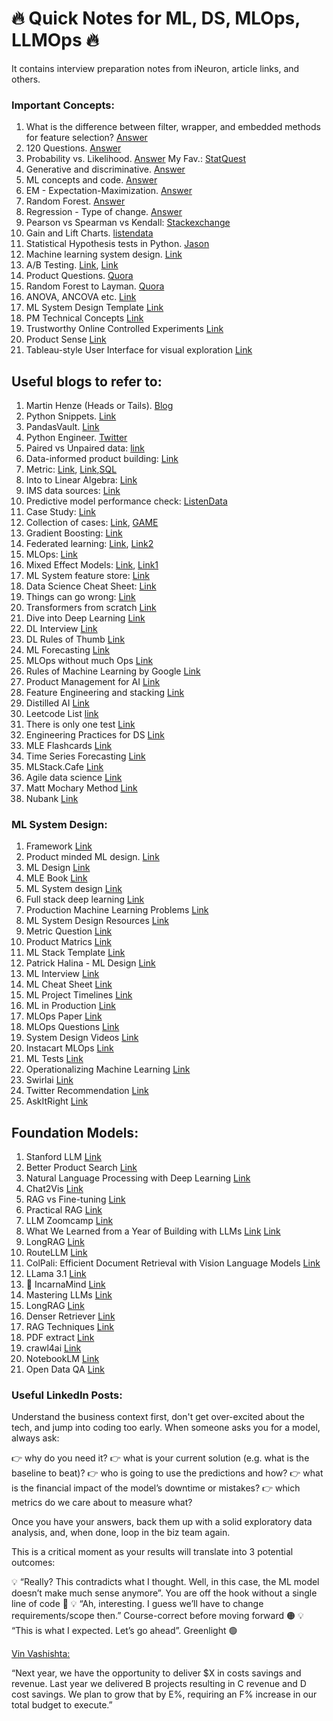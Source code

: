 # 🔥 Quick Notes for ML, DS, MLOps, LLMOps 🔥
It contains interview preparation notes from iNeuron, article links, and others.

### Important Concepts:

1. What is the difference between filter, wrapper, and embedded methods for feature selection? [Answer](https://sebastianraschka.com/faq/docs/feature_sele_categories.html)
2. 120 Questions. [Answer](https://towardsdatascience.com/120-data-scientist-interview-questions-and-answers-you-should-know-in-2021-b2faf7de8f3e)
3. Probability vs. Likelihood. [Answer](https://stats.stackexchange.com/questions/2641/what-is-the-difference-between-likelihood-and-probability#2647)
   My Fav.: [StatQuest](https://www.youtube.com/watch?v=pYxNSUDSFH4)
4. Generative and discriminative. [Answer](https://stackoverflow.com/questions/879432/what-is-the-difference-between-a-generative-and-a-discriminative-algorithm)
5. ML concepts and code. [Answer](https://ml-cheatsheet.readthedocs.io/en/latest/linear_regression.html)
6. EM - Expectation-Maximization. [Answer](Expectation-Maximization)
7. Random Forest. [Answer](https://www.youtube.com/watch?v=J4Wdy0Wc_xQ) 
8. Regression - Type of change. [Answer](https://web.stanford.edu/~mrosenfe/soc_meth_proj3/soc_180B_regression_whatchanges.htm)
9. Pearson vs Spearman vs Kendall: [Stackexchange](https://datascience.stackexchange.com/questions/64260/pearson-vs-spearman-vs-kendall)
10. Gain and Lift Charts. [listendata](https://www.listendata.com/2014/08/excel-template-gain-and-lift-charts.html)
11. Statistical Hypothesis tests in Python. [Jason](https://machinelearningmastery.com/statistical-hypothesis-tests-in-python-cheat-sheet/)
12. Machine learning system design. [Link](https://huyenchip.com/machine-learning-systems-design/toc.html)
13. A/B Testing. [Link](https://nancyyanyu.github.io/posts/17c5bb19/), [Link](https://www.youtube.com/watch?v=DUNk4GPZ9bw&ab_channel=DataInterview)
14. Product Questions. [Quora](https://www.quora.com/profile/Teng-Lu-1/answers)
15. Random Forest to Layman. [Quora](https://www.quora.com/How-does-randomization-in-a-random-forest-work)
16. ANOVA, ANCOVA etc. [Link](http://www.statsmakemecry.com/smmctheblog/stats-soup-anova-ancova-manova-mancova)
17. ML System Design Template [Link](https://www.mle-interviews.com/ml-design-template)
18. PM Technical Concepts [Link](https://divyacohen.medium.com/how-to-prepare-for-googles-product-management-technical-round-when-you-are-not-technical-474de3ee01b3)
19. Trustworthy Online Controlled Experiments [Link](https://www.amazon.com/gp/product/1108724264/ref=as_li_tl?ie=UTF8&tag=rdy-20&camp=1789&creative=9325&linkCode=as2&creativeASIN=1108724264&linkId=ec7f21541818587686159b0d44e4f63d)
20. Product Sense [Link](https://prodbee.com/index.html)
21. Tableau-style User Interface for visual exploration [Link](https://github.com/Kanaries/pygwalker)

## Useful blogs to refer to:

1. Martin Henze (Heads or Tails). [Blog](https://heads0rtai1s.github.io/2020/11/05/r-python-dplyr-pandas/)
2. Python Snippets. [Link](https://github.com/dushyantkhosla/python-snippets)
3. PandasVault. [Link](https://github.com/firmai/pandasvault#shift-columns-to-front)
4. Python Engineer. [Twitter](https://twitter.com/python_engineer)
5. Paired vs Unpaired data: [link](https://socratic.org/questions/what-is-a-paired-and-unpaired-t-test-what-are-the-differences)
6. Data-informed product building: [Link](https://medium.com/sequoia-capital/data-informed-product-building-1e509a5c4112)
7. Metric: [Link](https://productlessons.substack.com/p/what-to-do-when-your-metrics-dip), [Link](https://igotanoffer.com/blogs/product-manager/product-metric-interview-questions),[SQL](https://quip.com/2gwZArKuWk7W)
8. Into to Linear Algebra: [Link](https://pabloinsente.github.io/intro-linear-algebra)
9. IMS data sources: [Link](https://csimarket.com/stocks/segments.php?code=RX)
10. Predictive model performance check: [ListenData](https://www.listendata.com/2015/01/model-performance-in-logistic-regression.html)
11. Case Study: [Link](https://hackingthecaseinterview.thinkific.com/pages/market-entry-case-interview)
12.  Collection of cases: [Link](https://hackingthecaseinterview.thinkific.com/pages/articles), [GAME](https://hackernoon.com/metrics-game-framework-5e3dce1be8ac)
13.  Gradient Boosting: [Link](https://www.youtube.com/watch?v=3CC4N4z3GJc&ab_channel=StatQuestwithJoshStarmer)
14.  Federated learning: [Link](https://www.quora.com/What-is-federated-learning), [Link2](https://federated.withgoogle.com/)
15.  MLOps: [Link](https://github.com/GokuMohandas/madewithml)
16.  Mixed Effect Models: [Link](https://towardsdatascience.com/how-linear-mixed-model-works-350950a82911), [Link1](https://medium.com/analytics-vidhya/introduction-to-mixed-models-208f012aa865)
17.  ML System feature store: [Link](https://medium.com/data-for-ai/comprehensive-and-comparative-list-of-feature-store-architectures-for-data-scientists-and-big-data-86ea8c4d853b)
18.  Data Science Cheat Sheet: [Link](https://www.theinsaneapp.com/2020/12/machine-learning-and-data-science-cheat-sheets-pdf.html)
19.  Things can go wrong: [Link](https://towardsdatascience.com/51-things-that-can-go-wrong-in-a-real-world-ml-project-c36678065a75)
20.  Transformers from scratch [Link](https://e2eml.school/transformers.html)
21.  Dive into Deep Learning [Link](https://d2l.ai/chapter_preface/index.html)
22.  DL Interview [Link](https://arxiv.org/ftp/arxiv/papers/2201/2201.00650.pdf)
23.  DL Rules of Thumb [Link](https://jeffmacaluso.github.io/post/DeepLearningRulesOfThumb/)
24.  ML Forecasting [Link](https://towardsdatascience.com/ml-time-series-forecasting-the-right-way-cbf3678845ff)
25.  MLOps without much Ops [Link](https://towardsdatascience.com/mlops-without-much-ops-d17f502f76e8)
26.  Rules of Machine Learning by Google [Link](https://developers.google.com/machine-learning/guides/rules-of-ml)
27.  Product Management for AI [Link](https://www.oreilly.com/radar/product-management-for-ai/)
28.  Feature Engineering and stacking [Link](https://www.kaggle.com/code/solegalli/feature-engineering-and-model-stacking/notebook)
29.  Distilled AI [Link](https://aman.ai/cs229/)
30.  Leetcode List [link](https://aman.ai/code/)
31.  There is only one test [Link](https://towardsdatascience.com/data-scientists-need-to-know-just-one-statistical-test-3115b2ff26fd)
32.  Engineering Practices for DS [Link](https://valohai.com/engineering-practices-ebook/)
33.  MLE Flashcards [Link](https://github.com/b7leung/MLE-Flashcards)
34.  Time Series Forecasting [Link](https://github.com/KishManani/DataTalksClub2022/blob/main/Feature%20engineering%20for%20time%20series%20forecasting%20DataTalksClub.pdf)
35. MLStack.Cafe [Link](https://www.mlstack.cafe/)
36. Agile data science [Link](https://towardsdatascience.com/my-best-tips-for-agile-data-science-research-b40365cc979d)
37. Matt Mochary Method [Link](https://docs.google.com/document/d/18FiJbYn53fTtPmphfdCKT2TMWH-8Y2L-MLqDk-MFV4s/preview?pru=AAABhJXMgQo*wpkvH9cihXuCqm_7HASBVw)
38. Nubank [Link](https://building.nubank.com.br/data/data-science-machine-learning/)

### ML System Design:

1. Framework [Link](https://leetcode.com/discuss/interview-question/system-design/566057/machine-learning-system-design-a-framework-for-the-interview-day)
2. Product minded ML design. [Link](https://www.youtube.com/watch?v=Hv54e-9XnZ0&ab_channel=AssociationforComputingMachinery%28ACM%29)
3. ML Design [Link](https://github.com/khangich/machine-learning-interview/blob/master/design.md)
4. MLE Book [Link](http://www.mlebook.com/wiki/doku.php)
5. ML System design [Link](https://becominghuman.ai/machine-learning-system-design-f2f4018f2f8)
6. Full stack deep learning [Link](https://fall2019.fullstackdeeplearning.com/)
7. Production Machine Learning Problems [Link](https://static.googleusercontent.com/media/research.google.com/en//pubs/archive/46178.pdf)
8. ML System Design Resources [Link](https://www.teamblind.com/post/Machine-learning-engineering-and-ML-systems-design-resources-master-list-gWY7ZUTT)
9. Metric Question [Link](https://medium.com/datainterview/principles-and-frameworks-of-product-metrics-youtube-case-study-ff63257a82d3)
10. Product Matrics [Link](https://medium.com/datainterview/principles-and-frameworks-of-product-metrics-youtube-case-study-ff63257a82d3)
11. ML Stack Template [Link](https://ml-ops.org/content/state-of-mlops)
12. Patrick Halina - ML Design [Link](http://patrickhalina.com/posts/ml-systems-design-interview-guide/)
13. ML Interview [Link](https://github.com/alirezadir/machine-learning-interview-enlightener)
14. ML Cheat Sheet [Link](https://sites.google.com/view/datascience-cheat-sheets/machine-learning_1)
15. ML Project Timelines [Link](https://docs.google.com/document/d/1D-M6nxeLnIaFufS-u2Ymp45AYB9eEmVHZno7G2F545U/edit)
16. ML in Production [Link](https://mlinproduction.com/)
17. MLOps Paper [Link](https://arxiv.org/ftp/arxiv/papers/2205/2205.02302.pdf)
18. MLOps Questions [Link](https://hashdork.com/top-mlops-interview-questions/)
19. System Design Videos [Link](https://www.youtube.com/c/ByteByteGo/videos)
20. Instacart MLOps [Link](https://tech.instacart.com/lessons-learned-the-journey-to-real-time-machine-learning-at-instacart-942f3a656af3)
21. ML Tests [Link](https://github.com/microsoft/recommenders/tree/main/tests)
22. Operationalizing Machine Learning [Link](https://arxiv.org/pdf/2209.09125.pdf)
23. Swirlai [Link](https://www.newsletter.swirlai.com/archive?sort=new)
24. Twitter Recommendation [Link](https://blog.twitter.com/engineering/en_us/topics/open-source/2023/twitter-recommendation-algorithm)
25. AskItRight [Link](https://github.com/AbdArdati/PDFQueryAI/tree/main)

## Foundation Models:

1. Stanford LLM [Link](https://stanford-cs324.github.io/winter2023/)
2. Better Product Search [Link](https://www.databricks.com/blog/enhancing-product-search-large-language-models-llms.html)
3. Natural Language Processing with Deep Learning [Link](https://web.stanford.edu/class/cs224n/index.html?utm_source=substack&utm_medium=email#schedule)
4. Chat2Vis [Link](https://github.com/frog-land/Chat2VIS_Streamlit/blob/main/classes.py)
5. RAG vs Fine-tuning [Link](https://arxiv.org/pdf/2401.08406.pdf)
6. Practical RAG [Link](https://huggingface.co/blog/hrishioa/retrieval-augmented-generation-1-basics)
7. LLM Zoomcamp [Link](https://github.com/DataTalksClub/llm-zoomcamp)
8. What We Learned from a Year of Building with LLMs [Link](https://www.oreilly.com/radar/what-we-learned-from-a-year-of-building-with-llms-part-i/) [Link](https://applied-llms.org/)
9. LongRAG [Link](https://arxiv.org/abs/2406.15319)
10. RouteLLM [Link](https://arxiv.org/pdf/2406.18665)
11. ColPali: Efficient Document Retrieval with Vision Language Models [Link](https://arxiv.org/abs/2407.01449)
12. LLama 3.1 [Link](https://scontent-lga3-2.xx.fbcdn.net/v/t39.2365-6/452387774_1036916434819166_4173978747091533306_n.pdf?_nc_cat=104&ccb=1-7&_nc_sid=3c67a6&_nc_ohc=t6egZJ8QdI4Q7kNvgFoyQP-&_nc_ht=scontent-lga3-2.xx&oh=00_AYApQoV3LKJxSbr5OyC__fGrjVkPa0Ck_zIgLSoN9bE_uw&oe=66A642CD)
13. 🧠 IncarnaMind [Link](https://github.com/junruxiong/IncarnaMind/tree/main)
14. Mastering LLMs [Link](https://hamel.dev/blog/posts/course/)
15. LongRAG [Link](https://arxiv.org/pdf/2406.15319)
16. Denser Retriever [Link](https://github.com/denser-org/denser-retriever)
17. RAG Techniques [Link](https://github.com/NirDiamant/RAG_Techniques)
18. PDF extract [Link](https://github.com/opendatalab/PDF-Extract-Kit)
19. crawl4ai [Link](https://github.com/unclecode/crawl4ai?tab=readme-ov-file)
20. NotebookLM [Link](https://notebooklm.google/)
21. Open Data QA [Link](https://github.com/GoogleCloudPlatform/Open_Data_QnA)

### Useful LinkedIn Posts:

Understand the business context first, don't get over-excited about the tech, and jump into coding too early. 
When someone asks you for a model, always ask:

👉 why do you need it? 
👉 what is your current solution (e.g. what is the baseline to beat)?
👉 who is going to use the predictions and how?
👉 what is the financial impact of the model’s downtime or mistakes?
👉 which metrics do we care about to measure what?

Once you have your answers, back them up with a solid exploratory data analysis, and, when done, loop in the biz team again.


This is a critical moment as your results will translate into 3 potential outcomes:

💡 “Really? This contradicts what I thought. Well, in this case, the ML model doesn’t make much sense anymore”. You are off the hook without a single line of code 🔴
💡 “Ah, interesting. I guess we’ll have to change requirements/scope then.” Course-correct before moving forward 🟠
💡 “This is what I expected. Let’s go ahead”. Greenlight 🟢


[Vin Vashishta:](https://www.linkedin.com/in/vineetvashishta/)

“Next year, we have the opportunity to deliver $X in costs savings and revenue.
Last year we delivered B projects resulting in C revenue and D cost savings.
We plan to grow that by E%, requiring an F% increase in our total budget to execute.”
